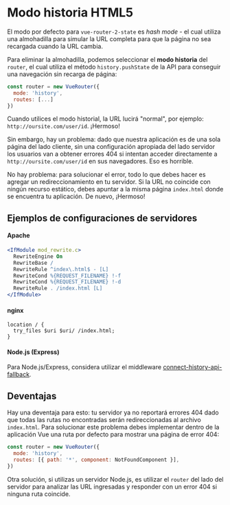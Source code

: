 # Modo historia HTML5

El modo por defecto para `vue-router-2-state` es _hash mode_ - el cual utiliza una almohadilla para simular la URL completa para que la página no sea recargada cuando la URL cambia.

Para eliminar la almohadilla, podemos seleccionar el **modo historia** del `router`, el cual utiliza el método `history.pushState` de la API para conseguir una navegación sin recarga de página:

```js
const router = new VueRouter({
  mode: 'history',
  routes: [...]
})
```

Cuando utilices el modo historial, la URL lucirá "normal", por ejemplo: `http://oursite.com/user/id`. ¡Hermoso!

Sin embargo, hay un problema: dado que nuestra aplicación es de una sola página del lado cliente, sin una configuración apropiada del lado servidor los usuarios van a obtener errores 404 si intentan acceder directamente a `http://oursite.com/user/id` en sus navegadores. Eso es horrible.

No hay problema: para solucionar el error, todo lo que debes hacer es agregar un redireccionamiento en tu servidor. Si la URL no coincide con ningún recurso estático, debes apuntar a la misma página `index.html` donde se encuentra tu aplicación. De nuevo, ¡Hermoso!

## Ejemplos de configuraciones de servidores

#### Apache

```apache
<IfModule mod_rewrite.c>
  RewriteEngine On
  RewriteBase /
  RewriteRule ^index\.html$ - [L]
  RewriteCond %{REQUEST_FILENAME} !-f
  RewriteCond %{REQUEST_FILENAME} !-d
  RewriteRule . /index.html [L]
</IfModule>
```

#### nginx

```nginx
location / {
  try_files $uri $uri/ /index.html;
}
```

#### Node.js (Express)

Para Node.js/Express, considera utilizar el middleware [connect-history-api-fallback](https://github.com/bripkens/connect-history-api-fallback).

## Deventajas

Hay una deventaja para esto: tu servidor ya no reportará errores 404 dado que todas las rutas no encontradas serán redireccionadas al archivo `index.html`. Para solucionar este problema debes implementar dentro de la aplicación Vue una ruta por defecto para mostrar una página de error 404:

```js
const router = new VueRouter({
  mode: 'history',
  routes: [{ path: '*', component: NotFoundComponent }],
})
```

Otra solución, si utilizas un servidor Node.js, es utilizar el `router` del lado del servidor para analizar las URL ingresadas y responder con un error 404 si ninguna ruta coincide.

